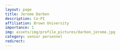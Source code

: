 ```yaml
---
layout: page
title: Jerome Darbon
description: Co-PI
affiliation: Brown University
importance: 1
img: assets/img/profile_pictures/darbon_jerome.jpg
category: senior personnel
redirect: 
---
```

